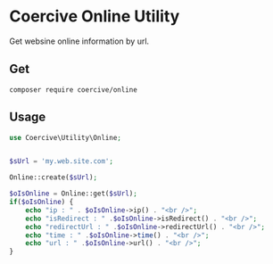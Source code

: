 Coercive Online Utility
=======================

Get websine online information by url.

Get
---
```
composer require coercive/online
```

Usage
-----

```php
use Coercive\Utility\Online;


$sUrl = 'my.web.site.com';

Online::create($sUrl);

$oIsOnline = Online::get($sUrl);
if($oIsOnline) {
	echo "ip : " . $oIsOnline->ip() . "<br />";
	echo "isRedirect : " .$oIsOnline->isRedirect() . "<br />";
	echo "redirectUrl : " .$oIsOnline->redirectUrl() . "<br />";
	echo "time : " .$oIsOnline->time() . "<br />";
	echo "url : " .$oIsOnline->url() . "<br />";
}

```
